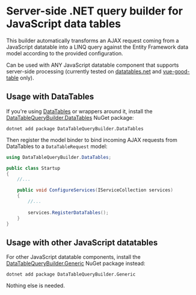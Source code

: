 ﻿# Server-side .NET query builder for JavaScript data tables

This builder automatically transforms an AJAX request coming from a JavaScript datatable into a LINQ query against the Entity Framework data model according to the provided configuration.

Can be used with ANY JavaScript datatable component that supports server-side processing (currently tested on [datatables.net](https://datatables.net) and [vue-good-table](https://xaksis.github.io/vue-good-table/) only).

## Usage with DataTables

If you're using [DataTables](https://datatables.net) or wrappers around it, install the [DataTableQueryBuilder.DataTables](https://www.nuget.org/packages/datatablequerybuilder.datatables/) NuGet package:

   ```shell
   dotnet add package DataTableQueryBuilder.DataTables
   ```

Then register the model binder to bind incoming AJAX requests from DataTables to a `DataTableRequest` model:

   ```c#
   using DataTableQueryBuilder.DataTables;
   
   public class Startup
   {
       //...

       public void ConfigureServices(IServiceCollection services)
       {
           //...
           
           services.RegisterDataTables();
       }   
   }
   ```

 ## Usage with other JavaScript datatables

For other JavaScript datatable components, install the [DataTableQueryBuilder.Generic](https://www.nuget.org/packages/datatablequerybuilder.generic/) NuGet package instead:

```shell
dotnet add package DataTableQueryBuilder.Generic
```

Nothing else is needed.



